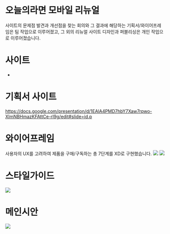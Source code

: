 # 오늘의라면 모바일 리뉴얼
사이트의 문제점 발견과 개선점을 찾는 회의와 그 결과에 해당하는 기획서/와이어프레임은 팀 작업으로 이루어졌고, 
그 외의 리뉴얼 사이트 디자인과 퍼블리싱은 개인 작업으로 이루어졌습니다.

# 사이트
-

# 기획서 사이트
<a target="_blank" href="">https://docs.google.com/presentation/d/1EAlA4PMD7hbY7Xaw7rpwo-XImNBHmazKFAttCe-rI9g/edit#slide=id.p</a>

# 와이어프레임
사용자의 UX를 고려하여 제품을 구매/구독하는 총 7단계를 XD로 구현했습니다.
<img src="(https://user-images.githubusercontent.com/108649544/188538479-ddb1e499-edc4-44ac-91fc-24f76fcc3cb2.jpg" />
<img src="https://user-images.githubusercontent.com/108649544/188538539-310c42d6-dabf-48a8-a180-99cc20e505d2.jpg"/>

# 스타일가이드
<img src="https://user-images.githubusercontent.com/108649544/188538594-b6d868b1-2b67-48ad-a7eb-1525871d6e13.jpg"/>

# 메인시안
<img src="https://user-images.githubusercontent.com/108649544/188538639-b48d7ec1-71fe-4627-bca4-496e12392802.jpg"/>
